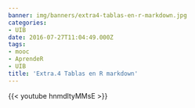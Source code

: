 ```yaml
---
banner: img/banners/extra4-tablas-en-r-markdown.jpg
categories:
- UIB
date: 2016-07-27T11:04:49.000Z
tags:
- mooc
- AprendeR
- UIB
title: 'Extra.4 Tablas en R markdown'
---
```




{{< youtube hnmdltyMMsE >}}
